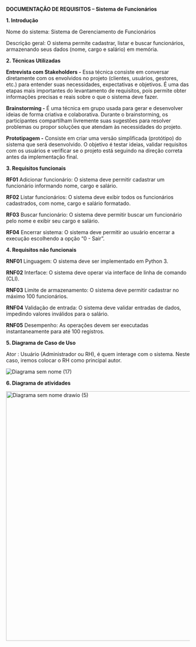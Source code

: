 **DOCUMENTAÇÃO DE REQUISITOS – Sistema de Funcionários**

**1. Introdução**

Nome do sistema: Sistema de Gerenciamento de Funcionários

Descrição geral: O sistema permite cadastrar, listar e buscar funcionários, armazenando seus dados (nome, cargo e salário) em memória.

**2. Técnicas Utilizadas**

**Entrevista com Stakeholders -** Essa técnica consiste em conversar diretamente com os envolvidos no projeto (clientes, usuários, gestores, etc.) para entender suas necessidades, expectativas e objetivos. 
É uma das etapas mais importantes do levantamento de requisitos, pois permite obter informações precisas e reais sobre o que o sistema deve fazer.

**Brainstorming -** É uma técnica em grupo usada para gerar e desenvolver ideias de forma criativa e colaborativa.
Durante o brainstorming, os participantes compartilham livremente suas sugestões para resolver problemas ou propor soluções que atendam às necessidades do projeto.

**Prototipagem -** Consiste em criar uma versão simplificada (protótipo) do sistema que será desenvolvido.
O objetivo é testar ideias, validar requisitos com os usuários e verificar se o projeto está seguindo na direção correta antes da implementação final.

**3. Requisitos funcionais** 

**RF01**	Adicionar funcionário: O sistema deve permitir cadastrar um funcionário informando nome, cargo e salário.

**RF02**	Listar funcionários:	O sistema deve exibir todos os funcionários cadastrados, com nome, cargo e salário formatado.

**RF03**	Buscar funcionário:	O sistema deve permitir buscar um funcionário pelo nome e exibir seu cargo e salário.

**RF04**	Encerrar sistema:	O sistema deve permitir ao usuário encerrar a execução escolhendo a opção “0 - Sair”.

**4. Requisitos não funcionais**

**RNF01**	Linguagem:	O sistema deve ser implementado em Python 3.

**RNF02**	Interface:	O sistema deve operar via interface de linha de comando (CLI).

**RNF03**	Limite de armazenamento:	O sistema deve permitir cadastrar no máximo 100 funcionários.

**RNF04**	Validação de entrada:	O sistema deve validar entradas de dados, impedindo valores inválidos para o salário.

**RNF05**	Desempenho:	As operações devem ser executadas instantaneamente para até 100 registros.

**5. Diagrama de Caso de Uso**

Ator : Usuário (Administrador ou RH), é quem interage com o sistema. Neste caso, iremos colocar o RH como principal autor.


![Diagrama sem nome (17)](https://github.com/user-attachments/assets/d7e2eba3-c953-4160-87d8-c3d0f191c9bf)


**6. Diagrama de atividades**

<img width="592" height="682" alt="Diagrama sem nome drawio (5)" src="https://github.com/user-attachments/assets/26d17b83-bc58-4f4b-afde-402f628f2c53" />





